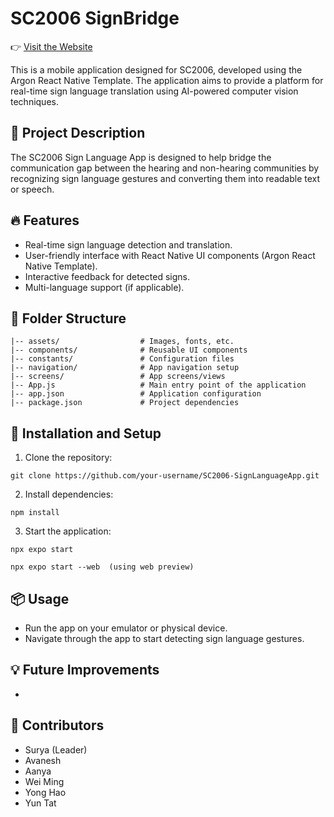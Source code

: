 # SC2006 SignBridge

👉 [Visit the Website](https://nice-sand-0630da700.6.azurestaticapps.net/)

This is a mobile application designed for SC2006, developed using the Argon React Native Template. The application aims to provide a platform for real-time sign language translation using AI-powered computer vision techniques.

## 📌 Project Description
The SC2006 Sign Language App is designed to help bridge the communication gap between the hearing and non-hearing communities by recognizing sign language gestures and converting them into readable text or speech.

## 🔥 Features
- Real-time sign language detection and translation.
- User-friendly interface with React Native UI components (Argon React Native Template).
- Interactive feedback for detected signs.
- Multi-language support (if applicable).

## 📂 Folder Structure
```
|-- assets/                  # Images, fonts, etc.
|-- components/              # Reusable UI components
|-- constants/               # Configuration files
|-- navigation/              # App navigation setup
|-- screens/                 # App screens/views
|-- App.js                   # Main entry point of the application
|-- app.json                 # Application configuration
|-- package.json             # Project dependencies
```

## 🚀 Installation and Setup
1. Clone the repository:
```
git clone https://github.com/your-username/SC2006-SignLanguageApp.git
```
2. Install dependencies:
```
npm install
```
3. Start the application:
```
npx expo start
```

```
npx expo start --web  (using web preview)
```
## 📦 Usage
- Run the app on your emulator or physical device.
- Navigate through the app to start detecting sign language gestures.

## 💡 Future Improvements
- 


## 🤝 Contributors
- Surya (Leader)
- Avanesh
- Aanya
- Wei Ming
- Yong Hao
- Yun Tat
